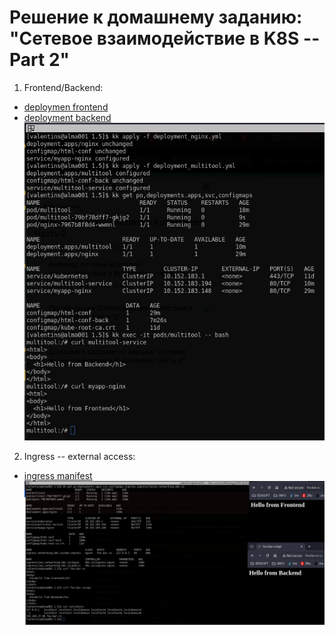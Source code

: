 # Решение к домашнему заданию: "Сетевое взаимодействие в K8S -- Part 2"
1. Frontend/Backend:
- [deploymen frontend](./deployment_nginx.yml)
- [deployment backend](./deployment_multitool.yml)
![deployment](./screenshots/deployment_connection.png)
2. Ingress -- external access:
- [ingress manifest](ingress.yml)
![external-access](./screenshots/ingress_connection.png)